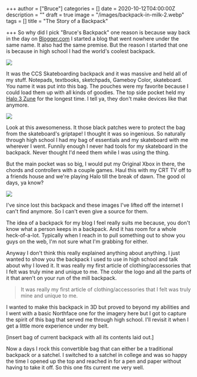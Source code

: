 +++
author = ["Bruce"]
categories = []
date = 2020-10-12T04:00:00Z
description = ""
draft = true
image = "/images/backpack-in-milk-2.webp"
tags = []
title = "The Story of a Backpack"

+++
So why did I pick "Bruce's Backpack" one reason is because way back in the day on [Blogger.com](https://www.blogger.com) I started a blog that went nowhere under the same name. It also had the same premise. But the reason I started that one is because in high school I had the world's coolest backpack.

![](/images/persp-front.jpg)

It was the CCS Skateboarding backpack and it was massive and held all of my stuff. Notepads, textbooks, sketchpads, Gameboy Color, skateboard. You name it was put into this bag. The pouches were my favorite because I could load them up with all kinds of goodies. The top side pocket held my [Halo 3 Zune](https://gizmodo.com/first-pics-of-the-zune-halo-3-special-edition-259877) for the longest time. I tell ya, they don't make devices like that anymore.

![](/images/detail-frontopen.jpg)

Look at this awesomeness. It those black patches were to protect the bag from the skateboard's griptape! I thought it was so ingenious. So naturally through high school I had my bag of essentials and my skateboard with me wherever I went. Funnily enough I never had tools for my skateboard in the backpack. Never thought I'd need them while I was using the thing.

But the main pocket was so big, I would put my Original Xbox in there, the chords and controllers with a couple games. Haul this with my CRT TV off to a friends house and we're playing Halo till the break of dawn. The good ol days, ya know?

![](/images/top-persp.jpg)

I've since lost this backpack and these images I've lifted off the internet I can't find anymore. So I can't even give a source for them.

The idea of a backpack for my blog I feel really suits me because, you don't know what a person keeps in a backpack. And it has room for a whole heck-of-a-lot. Typically when I reach in to pull something out to show you guys on the web, I'm not sure what I'm grabbing for either.

Anyway I don't think this really explained anything about anything. I just wanted to show you the backpack I used to use in high school and talk about why I loved it. It was really my first article of clothing/accessories that I felt was truly mine and unique to me. The color the logo and all the parts of it that aren't on your run of the mill backpack.

> It was really my first article of clothing/accessories that I felt was truly mine and unique to me.

I wanted to make this backpack in 3D but proved to beyond my abilities and I went with a basic Northface one for the imagery here but I got to capture the spirit of this bag that served me through high school. I'll revisit it when I get a little more experience under my belt.

\[insert bag of current backpack with all its contents laid out.\]

Now a days I rock this convertible bag that can either be a traditional backpack or a satchel. I switched to a satchel in college and was so happy the time I opened up the top and reached in for a pen and paper without having to take it off. So this one fits current me very well.